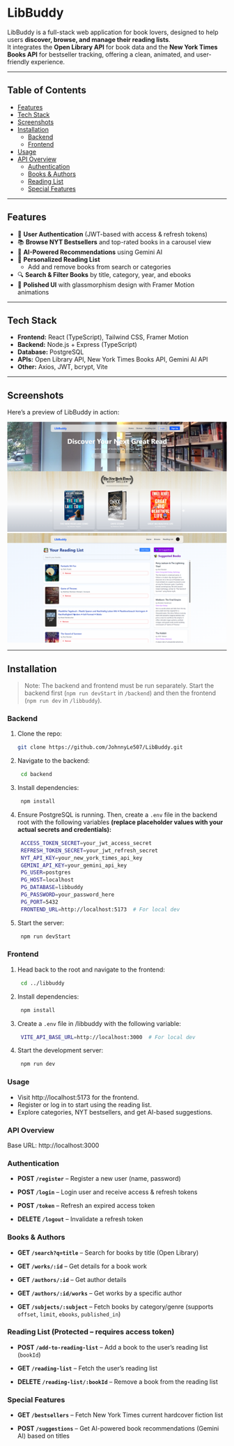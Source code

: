# LibBuddy

LibBuddy is a full-stack web application for book lovers, designed to help users **discover, browse, and manage their reading lists**.  
It integrates the **Open Library API** for book data and the **New York Times Books API** for bestseller tracking, offering a clean, animated, and user-friendly experience.

---

## Table of Contents
- [Features](#features)
- [Tech Stack](#tech-stack)
- [Screenshots](#screenshots)
- [Installation](#installation)
  - [Backend](#backend)
  - [Frontend](#frontend)
- [Usage](#usage)
- [API Overview](#api-overview)
  - [Authentication](#authentication)
  - [Books & Authors](#books--authors)
  - [Reading List](#reading-list-protected--requires-access-token)
  - [Special Features](#special-features)

---

## Features

- 🔐 **User Authentication** (JWT-based with access & refresh tokens)
- 📚 **Browse NYT Bestsellers** and top-rated books in a carousel view
- 🎯 **AI-Powered Recommendations** using Gemini AI
- 📝 **Personalized Reading List**  
  - Add and remove books from search or categories  
- 🔍 **Search & Filter Books** by title, category, year, and ebooks
- 🎨 **Polished UI** with glassmorphism design with Framer Motion animations

---

## Tech Stack
- **Frontend:** React (TypeScript), Tailwind CSS, Framer Motion  
- **Backend:** Node.js + Express (TypeScript)  
- **Database:** PostgreSQL  
- **APIs:** Open Library API, New York Times Books API, Gemini AI API   
- **Other:** Axios, JWT, bcrypt, Vite

---

## Screenshots

Here’s a preview of LibBuddy in action:

![Home Page](./screenshots/libbuddy_home.png)  
![Reading List](./screenshots/libbuddy_readinglist.PNG)

---

## Installation
> Note: The backend and frontend must be run separately. Start the backend first (`npm run devStart` in `/backend`) and then the frontend (`npm run dev` in `/libbuddy`).
### Backend
1. Clone the repo:
   ```bash
   git clone https://github.com/JohnnyLe507/LibBuddy.git
   ```
2. Navigate to the backend:
   ```bash
    cd backend
    ```
3. Install dependencies:
   ```bash
    npm install
    ```
4. Ensure PostgreSQL is running. Then, create a `.env` file in the backend root with the following variables **(replace placeholder values with your actual secrets and credentials):**
   ```bash
    ACCESS_TOKEN_SECRET=your_jwt_access_secret
    REFRESH_TOKEN_SECRET=your_jwt_refresh_secret
    NYT_API_KEY=your_new_york_times_api_key
    GEMINI_API_KEY=your_gemini_api_key
    PG_USER=postgres
    PG_HOST=localhost
    PG_DATABASE=libbuddy
    PG_PASSWORD=your_password_here
    PG_PORT=5432
    FRONTEND_URL=http://localhost:5173  # For local dev
    ```
5. Start the server:
   ```bash
    npm run devStart
    ```
### Frontend
1. Head back to the root and navigate to the frontend:
   ```bash
    cd ../libbuddy
    ```
2. Install dependencies:
   ```bash
    npm install
    ```
3. Create a `.env` file in /libbuddy with the following variable:
   ```bash
    VITE_API_BASE_URL=http://localhost:3000  # For local dev
    ```
4. Start the development server:
   ```bash
    npm run dev
    ```
### Usage
- Visit http://localhost:5173 for the frontend.
- Register or log in to start using the reading list.
- Explore categories, NYT bestsellers, and get AI-based suggestions.

### API Overview
Base URL: http://localhost:3000

### Authentication
- **POST `/register`** – Register a new user (name, password)

- **POST `/login`** – Login user and receive access & refresh tokens

- **POST `/token`** – Refresh an expired access token

- **DELETE `/logout`** – Invalidate a refresh token

### Books & Authors
- **GET `/search?q=title`** – Search for books by title (Open Library)

- **GET `/works/:id`** – Get details for a book work

- **GET `/authors/:id`** – Get author details

- **GET `/authors/:id/works`** – Get works by a specific author

- **GET `/subjects/:subject`** – Fetch books by category/genre (supports `offset`, `limit`, `ebooks`, `published_in`)

### Reading List (Protected – requires access token)
- **POST `/add-to-reading-list`** – Add a book to the user’s reading list (`bookId`)

- **GET `/reading-list`** – Fetch the user’s reading list

- **DELETE `/reading-list/:bookId`** – Remove a book from the reading list

### Special Features
- **GET `/bestsellers`** – Fetch New York Times current hardcover fiction list

- **POST `/suggestions`** – Get AI-powered book recommendations (Gemini AI) based on titles
